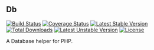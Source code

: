 Db
---

[![Build Status](https://travis-ci.org/JShadowMan/Db.svg?branch=master)](https://travis-ci.org/JShadowMan/Db)
[![Coverage Status](https://coveralls.io/repos/github/JShadowMan/Db/badge.svg?branch=coveralls)](https://coveralls.io/github/JShadowMan/Db?branch=coveralls)
[![Latest Stable Version](https://poser.pugx.org/jshadowman/db/v/stable)](https://packagist.org/packages/jshadowman/db)
[![Total Downloads](https://poser.pugx.org/jshadowman/db/downloads)](https://packagist.org/packages/jshadowman/db)
[![Latest Unstable Version](https://poser.pugx.org/jshadowman/db/v/unstable)](https://packagist.org/packages/jshadowman/db)
[![License](https://poser.pugx.org/jshadowman/db/license)](https://packagist.org/packages/jshadowman/db)

A Database helper for PHP.
